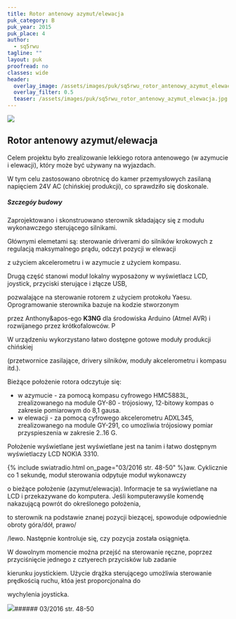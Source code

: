 ```yaml
---
title: Rotor antenowy azymut/elewacja
puk_category: B
puk_year: 2015
puk_place: 4
author: 
  - sq5rwu
tagline: ""
layout: puk
proofread: no
classes: wide
header:
  overlay_image: /assets/images/puk/sq5rwu_rotor_antenowy_azymut_elewacja.jpg
  overlay_filter: 0.5
  teaser: /assets/images/puk/sq5rwu_rotor_antenowy_azymut_elewacja.jpg
---
```






 



![](assets/data/img/projects/2015-4-0.jpg) 



Rotor antenowy azymut/elewacja
------------------------------





 Celem projektu było zrealizowanie lekkiego rotora antenowego (w azymucie i elewacji), który może być używany na wyjazdach.

 W tym celu zastosowano obrotnicę do kamer przemysłowych zasilaną napięciem 24V AC (chińskiej produkcji), co sprawdziło się doskonale.




##### Szczegóy budowy




Zaprojektowano i skonstruowano sterownik składający się z modułu wykonawczego sterującego silnikami.

Głównymi elemetami są: sterowanie driverami do silników krokowych z regulacją maksymalnego prądu, odczyt pozycji w elewacji

z użyciem akcelerometru i w azymucie z użyciem kompasu.






 Drugą część stanowi moduł lokalny wyposażony w wyświetlacz LCD, joystick, przyciski sterujące i złącze USB,

 pozwalające na sterowanie rotorem z użyciem protokołu Yaesu. Oprogramowanie sterownika bazuje na kodzie stworzonym

 przez Anthony&apos-ego **K3NG** dla środowiska Arduino (Atmel AVR) i rozwijanego przez krótkofalowców. P

 




 W urządzeniu wykorzystano łatwo dostępne gotowe moduły produkcji chińskiej

 (przetwornice zasilające, drivery silników, moduły akcelerometru i kompasu itd.).






 Bieżące położenie rotora odczytuje się:

 

* w azymucie - za pomocą kompasu cyfrowego HMC5883L, zrealizowanego na module GY-80 - trójosiowy, 12-bitowy kompas o zakresie pomiarowym do 8,1 gausa.
* w elewacji - za pomocą cyfrowego akcelerometru ADXL345, zrealizowanego na module GY-291, co umozliwia trójosiowy pomiar przyspieszenia w zakresie 2..16 G.





Położenie wyświetlane jest wyświetlane jest na tanim i łatwo dostępnym wyświetlaczy LCD NOKIA 3310.






{% include swiatradio.html on_page="03/2016 str. 48-50" %}aw. Cyklicznie co 1 sekundę, moduł sterowania odpytuje moduł wykonawczy

 o bieżące położenie (azymut/elewacja). Informacje te sa wyświetlane na LCD i przekazywane do komputera. Jeśli komputerawyśle komendę nakazującą powrót do określonego położenia,

 to sterownik na podstawie znanej pozycji biezącej, spowoduje odpowiednie obroty góra/dół, prawo/

 /lewo. Następnie kontroluje się, czy pozycja została osiągnięta.






 W dowolnym momencie można przejść na sterowanie ręczne, poprzez przyciśnięcie jednego z cztyerech przycisków lub zadanie

 kierunku joystickiem. Użycie drążka sterującego umożliwia sterowanie prędkością ruchu, któa jest proporcjonalna do

 wychylenia joysticka.







![](assets/img/logo/sr_logo_s.jpg)###### 03/2016 str. 48-50

 





 


